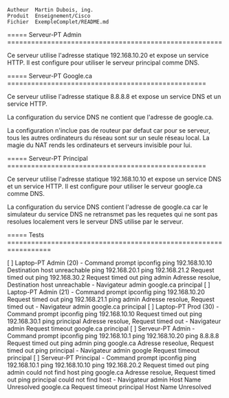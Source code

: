 
    Autheur  Martin Dubois, ing.
    Produit  Enseignement/Cisco
    Fichier  ExempleComplet/README.md

===== Serveur-PT Admin ======================================================

Ce serveur utilise l'adresse statique 192.168.10.20 et expose un service
HTTP. Il est configure pour utiliser le serveur principal comme DNS.

===== Serveur-PT Google.ca ==================================================

Ce serveur utilise l'adresse statique 8.8.8.8 et expose un service DNS et un
service HTTP.

La configuration du service DNS ne contient que l'adresse de google.ca.

La configuration n'inclue pas de routeur par defaut car pour se serveur,
tous les autres ordinateurs du réseau sont sur un seule réseau local. La
magie du NAT rends les ordinateurs et serveurs invisible pour lui.

===== Serveur-PT Principal ==================================================

Ce serveur utilise l'adresse statique 192.168.10.10 et expose un service DNS
et un service HTTP. Il est configure pour utiliser le serveur google.ca comme
DNS.

La configuration du service DNS contient l'adresse de google.ca car le
simulateur du service DNS ne retransmet pas les requetes qui ne sont pas
resolues localement vers le serveur DNS utilise par le serveur.

===== Tests =================================================================

[ ] Laptop-PT Admin (20)
    - Command prompt
        ipconfig
        ping 192.168.10.10      Destination host unreachable
        ping 192.168.20.1
        ping 192.168.21.2       Request timed out
        ping 192.168.30.2       Request timed out
        ping admin              Adresse resolue, Destination host unreachable
    - Navigateur
        admin
        google.ca
        principal
[ ] Laptop-PT Admin (21)
    - Command prompt
        ipconfig
        ping 192.168.10.20      Request timed out
        ping 192.168.21.1
        ping admin              Adresse resolue, Request timed out
    - Navigateur
        admin
        google.ca
        principal
[ ] Laptop-PT Prod (30)
    - Command prompt
        ipconfig
        ping 192.168.10.10      Request timed out
        ping 192.168.30.1
        ping principal          Adresse resolue, Request timed out
    - Navigateur
        admin                   Request timeout
        google.ca
        principal
[ ] Serveur-PT Admin
    - Command prompt
        ipconfig
        ping 192.168.10.1
        ping 192.168.10.20
        ping 8.8.8.8            Request timed out
        ping admin
        ping google.ca          Adresse reseolue, Request timed out
        ping principal
    - Navigateur
        admin
        google                  Request timeout
        principal
[ ] Serveur-PT Principal
    - Command prompt
        ipconfig
        ping 192.168.10.1
        ping 192.168.10.10
        ping 192.168.20.2       Request timed out
        ping admin              could not find host
        ping google.ca          Adresse resolue, Request timed out
        ping principal          could not find host
    - Navigateur
        admin                   Host Name Unresolved
        google.ca               Request timeout
        principal               Host Name Unresolved
